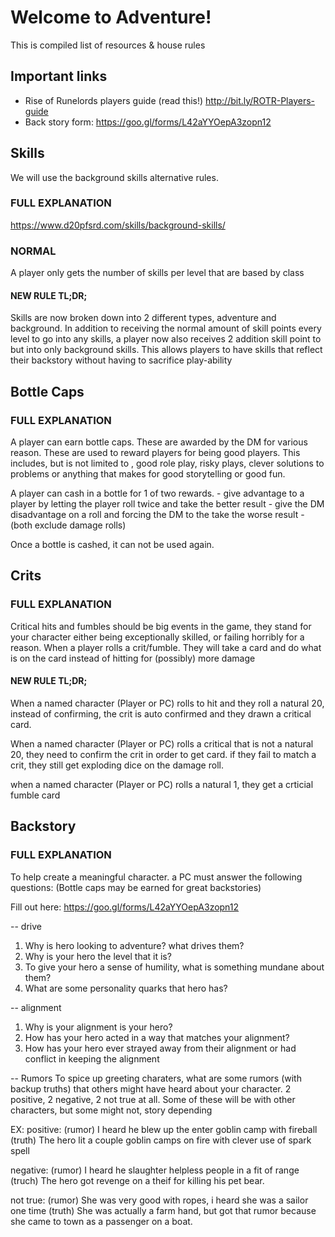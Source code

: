 # Welcome to Adventure!

This is compiled list of resources & house rules 

## Important links

- Rise of Runelords players guide (read this!) http://bit.ly/ROTR-Players-guide
- Back story form:  https://goo.gl/forms/L42aYYOepA3zopn12



## Skills
We will use the background skills alternative rules. 

### FULL EXPLANATION   
https://www.d20pfsrd.com/skills/background-skills/

### NORMAL
A player only gets the number of skills per level that are based by class

#### NEW RULE TL;DR;
Skills are now broken down into 2 different types, adventure and background. In addition to receiving the normal amount of 
skill points every level to go into any skills, a player now also receives 2 addition skill point to but into only background skills. This allows players to have skills that reflect their backstory without having to sacrifice play-ability

## Bottle Caps

### FULL EXPLANATION   
A player can earn bottle caps. These are awarded by the DM for various reason. These are used to reward players for being good players. This includes, but is not limited to , good role play, risky plays, clever solutions to problems or anything that makes for good storytelling or good fun. 

A player can cash in a bottle for 1 of two rewards. 
    - give advantage to a player by letting the player roll twice and take the better result
    - give the DM disadvantage on a roll and forcing the DM to the take the worse result
    - (both exclude damage rolls)

Once a bottle is cashed, it can not be used again. 


## Crits

### FULL EXPLANATION   
Critical hits and fumbles should be big events in the game, they stand for your character either being exceptionally skilled, or failing horribly for a reason. When a player rolls a crit/fumble. They will take a card and do what is on the card instead of hitting for (possibly) more damage


#### NEW RULE TL;DR;

When a named character (Player or PC) rolls to hit and they roll a natural 20, instead of confirming, the crit is auto confirmed and they drawn a critical card. 

When a named character (Player or PC) rolls a critical that is not a natural 20, they need to confirm the crit in order to get card. if they fail to match a crit, they still get exploding dice on the damage roll. 

when a named character (Player or PC) rolls a natural 1, they get a crticial fumble card

## Backstory
### FULL EXPLANATION   

To help create a meaningful character. a PC must answer the following questions: (Bottle caps may be earned for great backstories)

Fill out here: https://goo.gl/forms/L42aYYOepA3zopn12

-- drive
1) Why is hero looking to adventure? what drives them?
2) Why is your hero the level that it is?
3) To give your hero a sense of humility, what is something mundane about them?
4) What are some personality quarks that hero has?

-- alignment
1) Why is your alignment is your hero? 
2) How has your hero acted in a way that matches your alignment?
3) How has your hero ever strayed away from their alignment or had conflict in keeping the alignment

-- Rumors 
To spice up greeting charaters, what are some rumors (with backup truths) that others might have heard about your character. 2 positive, 2 negative, 2 not true at all. Some of these will be with other characters, but some might not, story depending

EX: 
positive: 
(rumor) I heard he blew up the enter goblin camp with fireball
(truth) The hero lit a couple goblin camps on fire with clever use of spark spell

negative: 
(rumor) I heard he slaughter helpless people in a fit of range
(truch) The hero got revenge on a theif for killing his pet bear. 

not true: 
(rumor) She was very good with ropes, i heard she was a sailor one time
(truth) She was actually a farm hand, but got that rumor because she came to town as a passenger on a boat. 

